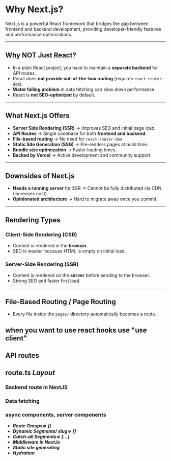 # Why Next.js?

Next.js is a powerful React framework that bridges the gap between frontend and backend development, providing developer-friendly features and performance optimizations.

---

## Why NOT Just React?

- In a plain React project, you have to maintain a **separate backend** for API routes.
- React does **not provide out-of-the-box routing** (requires `react-router-dom`).
- **Water falling problem** in data fetching can slow down performance.
- React is **not SEO-optimized** by default.

---

## What Next.js Offers

- **Server Side Rendering (SSR)** → Improves SEO and initial page load.
- **API Routes** → Single codebase for both **frontend and backend**.
- **File-based routing** → No need for `react-router-dom`.
- **Static Site Generation (SSG)** → Pre-renders pages at build time.
- **Bundle size optimization** → Faster loading times.
- **Backed by Vercel** → Active development and community support.

---

## Downsides of Next.js

- **Needs a running server** for SSR → Cannot be fully distributed via CDN (increases cost).
- **Opinionated architecture** → Hard to migrate away once you commit.

---

## Rendering Types

### Client-Side Rendering (CSR)
- Content is rendered in the **browser**.
- SEO is weaker because HTML is empty on initial load.

### Server-Side Rendering (SSR)
- Content is rendered on the **server** before sending to the browser.
- Strong SEO and faster first load.

---

## File-Based Routing / Page Routing

- Every file inside the `pages/` directory automatically becomes a route.

##  when you want to use react hooks use "use client"

## API routes

route.ts
***Layout***
---
### Backend route in NextJS
### Data fetching
### async components, server components 


- ***Route Groups=> ()***
- ***Dynamic Segments/ slug=> []***
- ***Catch-all Segments=> [...]***
- ***Middleware in NextJs***
- ***Static site generating***
- ***Hydration***

